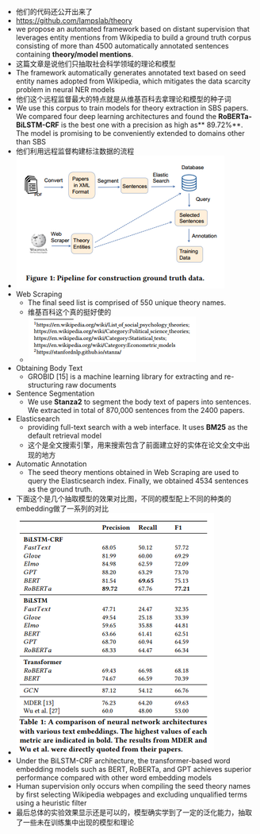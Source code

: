 - 他们的代码还公开出来了
- https://github.com/lampslab/theory
- we propose an automated framework based on distant supervision that leverages entity mentions from Wikipedia to build a ground truth corpus consisting of more than 4500 automatically annotated sentences containing **theory/model mentions**.
- 这篇文章是说他们只抽取社会科学领域的理论和模型
- The framework automatically generates annotated text based on seed entity names adopted from Wikipedia, which mitigates the data scarcity problem in neural NER models
- 他们这个远程监督最大的特点就是从维基百科去拿理论和模型的种子词
- We use this corpus to train models for theory extraction in SBS papers. We compared four
  deep learning architectures and found the **RoBERTa-BiLSTM-CRF** is the best one with a precision as high as** 89.72%**. The model is promising to be conveniently extended to domains other than SBS
- 他们利用远程监督构建标注数据的流程
- ![image.png](../assets/image_1667827630499_0.png)
- Web Scraping
	- The final seed list is comprised of 550 unique theory names.
	- 维基百科这个真的挺好使的
	- ![image.png](../assets/image_1667829689325_0.png)
- Obtaining Body Text
	- GROBID [15] is a machine learning library for extracting and re-structuring raw documents
- Sentence Segmentation
	- We use **Stanza2** to segment the body text of papers into sentences. We extracted in total of 870,000 sentences from the 2400 papers.
- Elasticsearch
	- providing full-text search with a web interface. It uses **BM25** as the default retrieval model
	- 这个是全文搜索引擎，用来搜索包含了前面建立好的实体在论文全文中出现的地方
- Automatic Annotation
	- The seed theory mentions obtained in Web Scraping are used to query the Elasticsearch index. Finally, we obtained 4534 sentences as the ground truth.
- 下面这个是几个抽取模型的效果对比图，不同的模型配上不同的种类的embedding做了一系列的对比
- ![image.png](../assets/image_1667828548033_0.png)
- Under the BiLSTM-CRF architecture, the transformer-based word embedding models such as BERT, RoBERTa, and GPT achieves superior performance compared with other word embedding models
- Human supervision only occurs when compiling the seed theory names by first selecting Wikipedia webpages and excluding unqualified terms using a heuristic filter
- 最后总体的实验效果显示还是可以的，模型确实学到了一定的泛化能力，抽取了一些未在训练集中出现的模型和理论